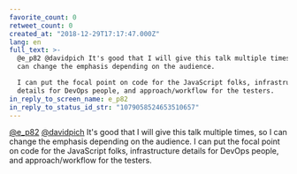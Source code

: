 ```yaml
---
favorite_count: 0
retweet_count: 0
created_at: "2018-12-29T17:17:47.000Z"
lang: en
full_text: >-
  @e_p82 @davidpich It's good that I will give this talk multiple times, so I
  can change the emphasis depending on the audience. 

  I can put the focal point on code for the JavaScript folks, infrastructure
  details for DevOps people, and approach/workflow for the testers.
in_reply_to_screen_name: e_p82
in_reply_to_status_id_str: "1079058524653510657"
---
```


[@e_p82](https://twitter.com/e_p82) [@davidpich](https://twitter.com/davidpich)
It's good that I will give this talk multiple times, so I can change the
emphasis depending on the audience. I can put the focal point on code for the
JavaScript folks, infrastructure details for DevOps people, and
approach/workflow for the testers.
